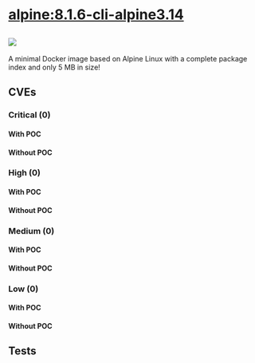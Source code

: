 # [alpine:8.1.6-cli-alpine3.14](https://hub.docker.com/_/alpine?tab=tags)
![](https://img.shields.io/static/v1?label=tag&message=8.1.6-cli-alpine3.14&color=blue)
---
<p>
A minimal Docker image based on Alpine Linux with a complete package index and only 5 MB in size!
</p>

## CVEs
### Critical (0)
#### With POC

#### Without POC


### High (0)
#### With POC

#### Without POC


### Medium (0)
#### With POC

#### Without POC


### Low (0)
#### With POC

#### Without POC


## Tests
